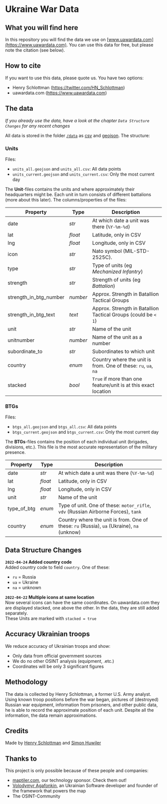 # Ukraine War Data

## What you will find here
In this repository you will find the data we use on [www.uawardata.com](https://www.uawardata.com). You can use this data for free, but please note the citation (see below).

## How to cite
If you want to use this data, please quote us. You have two options:
* Henry Schlottman (https://twitter.com/HN_Schlottman)
* uawardata.com (https://www.uawardata.com)

## The data
*If you already use the data, have a look at the chapter `Data Structure Changes` for any recent changes*  

All data is stored in the folder [`/data`](./data) as [csv](./data/csv) and [geojson](./data/geojson). The structure:

### Units
Files:
* `units_all.geojson` and `units_all.csv`: All data points
* `units_current.geojson` and `units_current.csv`: Only the most current day

The **Unit**-files contains the units and where approximately their headquarters might be. Each unit in turn consists of different battalions (more about this later). The columns/properties of the files:

| Property | Type | Description |
|----------|------|-------------|
|date|*str*|At which date a unit was there (`%Y-%m-%d`)|
|lat|*float*|Latitude, only in CSV|
|lng|*float*|Longitude, only in CSV|
|icon|*str*|Nato symbol (MIL-STD-2525C).|
|type|*str*|Type of units (eg *Mechanized Infantry*)|
|strength|*str*|Strength of units (eg *Battalion*)|
|strength_in_btg_number|*number*|Approx. Strength in Batallion Tactical Groups|
|strength_in_btg_text|*text*|Approx. Strength in Batallion Tactical Groups (could be `< 1`)|
|unit|*str*|Name of the unit|
|unitnumber|*number*|Name of the unit as a number|
|subordinate_to|*str*|Subordinates to which unit|
|country|*enum*|Country where the unit is from. One of these: `ru`, `ua`, `na`|
|stacked|*bool*|`True` if more than one feature/unit is at this exact location|

### BTGs
Files:
* `btgs_all.geojson` and `btgs_all.csv`: All data points
* `btgs_current.geojson` and `btgs_current.csv`: Only the most current day

The **BTGs**-files contains the position of each individual unit (brigades, divisions, etc.). This file is the most accurate representation of the military presence.

| Property | Type | Description |
|----------|------|-------------|
|date|*str*|At which date a unit was there (`%Y-%m-%d`)|
|lat|*float*|Latitude, only in CSV|
|lng|*float*|Longitude, only in CSV|
|unit|*str*|Name of the unit|
|type_of_btg|*enum*|Type of unit. One of these: `motor_rifle`, `vdv` (Russian Airborne Forces), `tank`|
|country|*enum*|Country where the unit is from. One of these: `ru` (Russia), `ua` (Ukraine), `na` (unknow)|

## Data Structure Changes
**`2022-04-24` Added country code**  
Added country code to field `country`. One of these:
* `ru` = Russia
* `ua` = Ukraine
* `na` = unknown

**`2022-04-22` Multiple icons at same location**  
Now several icons can have the same coordinates. On uawardata.com they are displayed stacked, one above the other. In the data, they are still added separately.  
These Units are marked with `stacked = true`

## Accuracy Ukrainian troops
We reduce accuracy of Ukrainian troops and show:
* Only data from official government sources
* We do no other OSINT analysis (equipment, .etc.)
* Coordinates will be only 3 significant figures

## Methodology
The data is collected by Henry Schlottman, a former U.S. Army analyst. Using known troop positions before the war began, pictures of (destroyed) Russian war equipment, information from prisoners, and other public data, he is able to record the approximate position of each unit. Despite all the information, the data remain approximations.

## Credits
Made by [Henry Schlottman](https://twitter.com/HN_Schlottman) and [Simon Huwiler](https://twitter.com/simon_huwiler)

## Thanks to
This project is only possible because of these people and companies:
* [maptiler.com](https://www.maptiler.com/), our technology sponsor. Check them out!
* [Volodymyr Agafonkin](https://agafonkin.com/), an Ukrainian Software developer and founder of the framework that powers the map
* The OSINT-Community